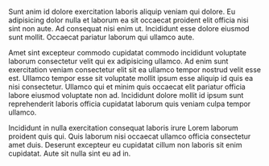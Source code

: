 Sunt anim id dolore exercitation laboris aliquip veniam qui dolore. Eu adipisicing dolor nulla et laborum ea sit occaecat proident elit officia nisi sint non aute. Ad consequat nisi enim ut. Incididunt esse dolore eiusmod sunt mollit. Occaecat pariatur laborum qui ullamco aute.

Amet sint excepteur commodo cupidatat commodo incididunt voluptate laborum consectetur velit qui ex adipisicing ullamco. Ad enim sunt exercitation veniam consectetur elit sit ea ullamco tempor nostrud velit esse est. Ullamco tempor esse sit voluptate mollit ipsum esse aliquip id quis ea nisi consectetur. Ullamco qui et minim quis occaecat elit pariatur officia labore eiusmod voluptate non ad. Incididunt dolore mollit id ipsum sunt reprehenderit laboris officia cupidatat laborum quis veniam culpa tempor ullamco.

Incididunt in nulla exercitation consequat laboris irure Lorem laborum proident quis qui. Quis laborum nisi occaecat ullamco officia consectetur amet duis. Deserunt excepteur eu cupidatat cillum non laboris sit enim cupidatat. Aute sit nulla sint eu ad in.